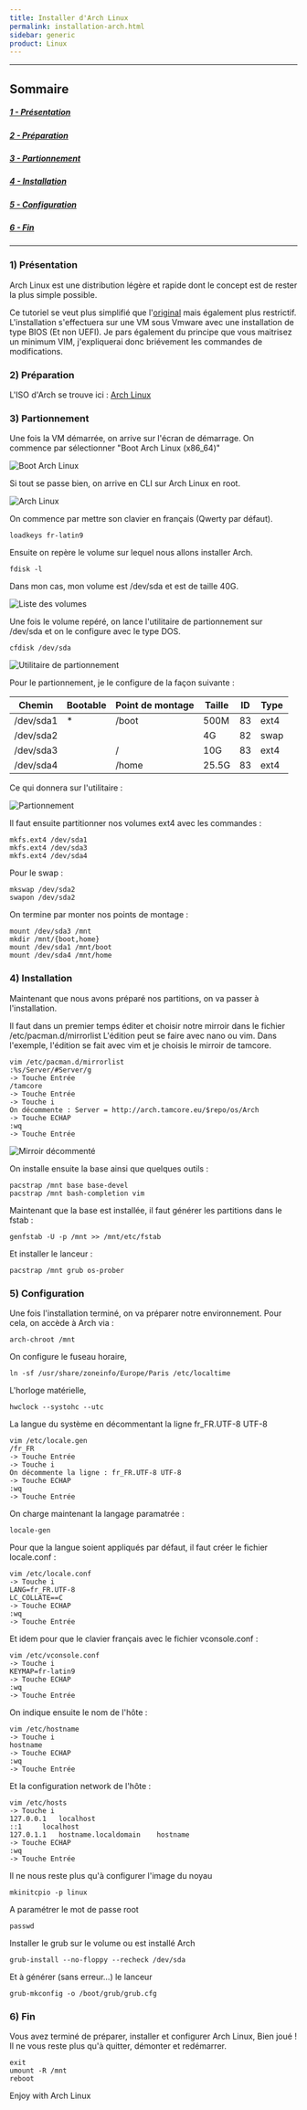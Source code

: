 ```yaml
---
title: Installer d'Arch Linux
permalink: installation-arch.html
sidebar: generic
product: Linux
---
```


----
## Sommaire

##### [1 - Présentation](#1-Présentation)
##### [2 - Préparation](#2-Préparation)
##### [3 - Partionnement](#3-Partionnement)
##### [4 - Installation](#4-Installation)
##### [5 - Configuration](#5-Configuration)
##### [6 - Fin](#6-Fin)
----

### 1) Présentation
Arch Linux est une distribution légère et rapide dont le concept est de rester la plus simple possible.

Ce tutoriel se veut plus simplifié que l'[original](https://wiki.archlinux.org/index.php/Installation_guide) mais également plus restrictif.
L'installation s'effectuera sur une VM sous Vmware avec une installation de type BIOS (Et non UEFI).
Je pars également du principe que vous maitrisez un minimum VIM, j'expliquerai donc briévement les commandes de modifications.

### 2) Préparation
L'ISO d'Arch se trouve ici : [Arch Linux](https://www.archlinux.org/download/)

### 3) Partionnement

Une fois la VM démarrée, on arrive sur l'écran de démarrage.
On commence par sélectionner "Boot Arch Linux (x86_64)"

![Boot Arch Linux](img/install_arch/tuto_arch_1.png)


Si tout se passe bien, on arrive en CLI sur Arch Linux en root.

![Arch Linux](img/install_arch/tuto_arch_2.png)


On commence par mettre son clavier en français (Qwerty par défaut).
```
loadkeys fr-latin9
```

Ensuite on repère le volume sur lequel nous allons installer Arch.
```
fdisk -l
```

Dans mon cas, mon volume est /dev/sda et est de taille 40G.

![Liste des volumes](img/install_arch/tuto_arch_3.png)


Une fois le volume repéré, on lance l'utilitaire de partionnement sur /dev/sda et on le configure avec le type DOS.
```
cfdisk /dev/sda
```

![Utilitaire de partionnement](img/install_arch/tuto_arch_4.png)


Pour le partionnement, je le configure de la façon suivante :

| Chemin | Bootable | Point de montage | Taille | ID | Type |
| ------ | ------ | ------ | ------ | ------ | ------ |
| /dev/sda1 | * | /boot | 500M | 83 | ext4 |
| /dev/sda2 |  | | 4G | 82 | swap |
| /dev/sda3 |  | / | 10G | 83 | ext4 |
| /dev/sda4 |  | /home | 25.5G | 83 | ext4 | 

Ce qui donnera sur l'utilitaire :

![Partionnement](img/install_arch/tuto_arch_5.png)


Il faut ensuite partitionner nos volumes ext4 avec les commandes :
```
mkfs.ext4 /dev/sda1
mkfs.ext4 /dev/sda3
mkfs.ext4 /dev/sda4
```

Pour le swap :
```
mkswap /dev/sda2
swapon /dev/sda2
```

On termine par monter nos points de montage :
```
mount /dev/sda3 /mnt
mkdir /mnt/{boot,home}
mount /dev/sda1 /mnt/boot
mount /dev/sda4 /mnt/home
```

### 4) Installation

Maintenant que nous avons préparé nos partitions, on va passer à l'installation.

Il faut dans un premier temps éditer et choisir notre mirroir dans le fichier /etc/pacman.d/mirrorlist
L'édition peut se faire avec nano ou vim. Dans l'exemple, l'édition se fait avec vim et je choisis le mirroir de tamcore.
```
vim /etc/pacman.d/mirrorlist
:%s/Server/#Server/g
-> Touche Entrée
/tamcore
-> Touche Entrée
-> Touche i
On décommente : Server = http://arch.tamcore.eu/$repo/os/Arch
-> Touche ECHAP
:wq
-> Touche Entrée
```

![Mirroir décommenté](img/install_arch/tuto_arch_6.png)


On installe ensuite la base ainsi que quelques outils :
```
pacstrap /mnt base base-devel
pacstrap /mnt bash-completion vim
```

Maintenant que la base est installée, il faut générer les partitions dans le fstab :
```
genfstab -U -p /mnt >> /mnt/etc/fstab
```

Et installer le lanceur :
```
pacstrap /mnt grub os-prober
```

### 5) Configuration

Une fois l'installation terminé, on va préparer notre environnement.
Pour cela, on accède à Arch via :
```
arch-chroot /mnt
```

On configure le fuseau horaire,
```
ln -sf /usr/share/zoneinfo/Europe/Paris /etc/localtime
```

L'horloge matérielle,
```
hwclock --systohc --utc
```

La langue du système en décommentant la ligne fr_FR.UTF-8 UTF-8
```
vim /etc/locale.gen
/fr_FR
-> Touche Entrée
-> Touche i
On décommente la ligne : fr_FR.UTF-8 UTF-8
-> Touche ECHAP
:wq
-> Touche Entrée
```

On charge maintenant la langage paramatrée :
```
locale-gen
```

Pour que la langue soient appliqués par défaut, il faut créer le fichier locale.conf :
```
vim /etc/locale.conf
-> Touche i
LANG=fr_FR.UTF-8
LC_COLLATE==C
-> Touche ECHAP
:wq
-> Touche Entrée
```

Et idem pour que le clavier français avec le fichier vconsole.conf :
```
vim /etc/vconsole.conf
-> Touche i
KEYMAP=fr-latin9
-> Touche ECHAP
:wq
-> Touche Entrée
```

On indique ensuite le nom de l'hôte :
```
vim /etc/hostname
-> Touche i
hostname
-> Touche ECHAP
:wq
-> Touche Entrée
```

Et la configuration network de l'hôte :
```
vim /etc/hosts
-> Touche i
127.0.0.1	localhost
::1		localhost
127.0.1.1	hostname.localdomain	hostname
-> Touche ECHAP
:wq
-> Touche Entrée
```

Il ne nous reste plus qu'à configurer l'image du noyau
```
mkinitcpio -p linux
```

A paramétrer le mot de passe root
```
passwd
```

Installer le grub sur le volume ou est installé Arch
```
grub-install --no-floppy --recheck /dev/sda
```

Et à générer (sans erreur...) le lanceur
```
grub-mkconfig -o /boot/grub/grub.cfg
```

### 6) Fin
Vous avez terminé de préparer, installer et configurer Arch Linux, Bien joué !
Il ne vous reste plus qu'à quitter, démonter et redémarrer.
```
exit
umount -R /mnt
reboot
```

Enjoy with Arch Linux